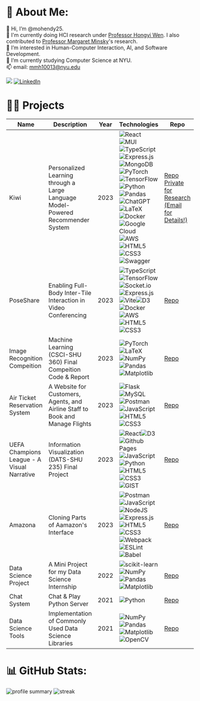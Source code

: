 # 💫 About Me:
👋  Hi, I’m @mohendy25. <br>🔎 I'm currently doing HCI research under [Professor Hongyi Wen](https://whongyi.github.io/). I also contributed to [Professor Margaret Minsky](https://shanghai.nyu.edu/academics/faculty/directory/margaret-minsky)'s research.<br>👀  I’m interested in Human-Computer Interaction, AI, and Software Development. <br>🌱 I’m currently studying Computer Science at NYU.<br>📫 email: mmh10013@nyu.edu

![](https://komarev.com/ghpvc/?username=mohendy25) [![LinkedIn](https://img.shields.io/badge/LinkedIn-%230077B5.svg?logo=linkedin&logoColor=white)](https://www.linkedin.com/in/mhendy25/)


# 👨‍💻 Projects
|Name|Description|Year|Technologies|Repo|Demo|
|----|----|----|----|----|---|
Kiwi|Personalized Learning through a Large Language Model-Powered Recommender System|2023|![React](https://shields.io/badge/react-black?logo=react&style=for-the-badge)![MUI](https://img.shields.io/badge/MUI-%230081CB.svg?style=for-the-badge&logo=mui&logoColor=white)![TypeScript](https://img.shields.io/badge/typescript-%23007ACC.svg?style=for-the-badge&logo=typescript&logoColor=white)![Express.js](https://img.shields.io/badge/express.js-%23404d59.svg?style=for-the-badge&logo=express&logoColor=%2361DAFB)![MongoDB](https://img.shields.io/badge/MongoDB-%234ea94b.svg?style=for-the-badge&logo=mongodb&logoColor=white)![PyTorch](https://img.shields.io/badge/PyTorch-%23EE4C2C.svg?style=for-the-badge&logo=PyTorch&logoColor=white)![TensorFlow](https://img.shields.io/badge/TensorFlow-%23FF6F00.svg?style=for-the-badge&logo=TensorFlow&logoColor=white)![Python](https://img.shields.io/badge/python-3670A0?style=for-the-badge&logo=python&logoColor=ffdd54)![Pandas](https://img.shields.io/badge/pandas-%23150458.svg?style=for-the-badge&logo=pandas&logoColor=white)![ChatGPT](https://img.shields.io/badge/chatGPT-74aa9c?style=for-the-badge&logo=openai&logoColor=white)![LaTeX](https://img.shields.io/badge/latex-%23008080.svg?style=for-the-badge&logo=latex&logoColor=white)![Docker](https://img.shields.io/badge/docker-%230db7ed.svg?style=for-the-badge&logo=docker&logoColor=white)![Google Cloud](https://img.shields.io/badge/GoogleCloud-%234285F4.svg?style=for-the-badge&logo=google-cloud&logoColor=white)![AWS](https://img.shields.io/badge/AWS-%23FF9900.svg?style=for-the-badge&logo=amazon-aws&logoColor=white)![HTML5](https://img.shields.io/badge/HTML5-E34F26?style=for-the-badge&logo=html5&logoColor=white)![CSS3](https://img.shields.io/badge/CSS3-1572B6?style=for-the-badge&logo=css3&logoColor=white)![Swagger](https://img.shields.io/badge/-Swagger-%23Clojure?style=for-the-badge&logo=swagger&logoColor=white)|[Repo Private for Research (Email for Details!)](mailto:mmh10013@nyu.edu)|[Demo](https://drive.google.com/file/d/1kKbq3SqMXrX2yGau2Hhij12xBINzO91k/view?usp=sharing)
PoseShare|Enabling Full-Body Inter-Tile Interaction in Video Conferencing|2023|![TypeScript](https://img.shields.io/badge/typescript-%23007ACC.svg?style=for-the-badge&logo=typescript&logoColor=white)![TensorFlow](https://img.shields.io/badge/TensorFlow-%23FF6F00.svg?style=for-the-badge&logo=TensorFlow&logoColor=white)![Socket.io](https://img.shields.io/badge/Socket.io-black?style=for-the-badge&logo=socket.io&badgeColor=010101)![Express.js](https://img.shields.io/badge/express.js-%23404d59.svg?style=for-the-badge&logo=express&logoColor=%2361DAFB)![Vite](https://img.shields.io/badge/vite-%23646CFF.svg?style=for-the-badge&logo=vite&logoColor=white)![D3](https://camo.githubusercontent.com/f0c80c5523b854733e420acf32bd454530cd80795a93d8810a1136d76a48d0ed/68747470733a2f2f696d672e736869656c64732e696f2f62616467652f64332532306a732d4639413033433f7374796c653d666f722d7468652d6261646765266c6f676f3d64332e6a73266c6f676f436f6c6f723d7768697465)![Docker](https://img.shields.io/badge/docker-%230db7ed.svg?style=for-the-badge&logo=docker&logoColor=white)![AWS](https://img.shields.io/badge/AWS-%23FF9900.svg?style=for-the-badge&logo=amazon-aws&logoColor=white)![HTML5](https://img.shields.io/badge/HTML5-E34F26?style=for-the-badge&logo=html5&logoColor=white)![CSS3](https://img.shields.io/badge/CSS3-1572B6?style=for-the-badge&logo=css3&logoColor=white)|[Repo](https://github.com/osteele/PoseShare)|[Demo](https://olivers-notes.notion.site/PoseShare-Enabling-Full-Body-Inter-Tile-Interaction-in-Video-Conferencing-7566c55663d744a0b11758fd21b14c48)
|Image Recognition Compeition|Machine Learning (CSCI-SHU 360) Final Compeition Code & Report|2023|![PyTorch](https://img.shields.io/badge/PyTorch-%23EE4C2C.svg?style=for-the-badge&logo=PyTorch&logoColor=white)![LaTeX](https://img.shields.io/badge/latex-%23008080.svg?style=for-the-badge&logo=latex&logoColor=white)![NumPy](https://img.shields.io/badge/numpy-%23013243.svg?style=for-the-badge&logo=numpy&logoColor=white)![Pandas](https://img.shields.io/badge/pandas-%23150458.svg?style=for-the-badge&logo=pandas&logoColor=white)![Matplotlib](https://img.shields.io/badge/Matplotlib-%23ffffff.svg?style=for-the-badge&logo=Matplotlib&logoColor=black)|[Repo](https://github.com/mhendy25/ml_final_competition_code_report)|[Report](https://github.com/mhendy25/ml_final_competition_code_report?tab=readme-ov-file#machine-learning-final-competition-report)
Air Ticket Reservation System|A Website for Customers, Agents, and Airline Staff to Book and Manage Flights|2023|![Flask](https://img.shields.io/badge/flask-%23000.svg?style=for-the-badge&logo=flask&logoColor=white)![MySQL](https://img.shields.io/badge/mysql-%2300f.svg?style=for-the-badge&logo=mysql&logoColor=white)![Postman](https://img.shields.io/badge/Postman-FF6C37?style=for-the-badge&logo=postman&logoColor=white)![JavaScript](https://img.shields.io/badge/JavaScript-323330?style=for-the-badge&logo=javascript&logoColor=F7DF1E)![HTML5](https://img.shields.io/badge/HTML5-E34F26?style=for-the-badge&logo=html5&logoColor=white)![CSS3](https://img.shields.io/badge/CSS3-1572B6?style=for-the-badge&logo=css3&logoColor=white)|[Repo](https://github.com/mhendy25/air-ticket-reservation-system)|[Demo](https://github.com/mhendy25/air-ticket-reservation-system)
|UEFA Champions League - A Visual Narrative|Information Visualization (DATS-SHU 235) Final Project|2023|![React](https://shields.io/badge/react-black?logo=react&style=for-the-badge)![D3](https://camo.githubusercontent.com/f0c80c5523b854733e420acf32bd454530cd80795a93d8810a1136d76a48d0ed/68747470733a2f2f696d672e736869656c64732e696f2f62616467652f64332532306a732d4639413033433f7374796c653d666f722d7468652d6261646765266c6f676f3d64332e6a73266c6f676f436f6c6f723d7768697465)![Github Pages](https://img.shields.io/badge/github%20pages-121013?style=for-the-badge&logo=github&logoColor=white)![JavaScript](https://img.shields.io/badge/JavaScript-323330?style=for-the-badge&logo=javascript&logoColor=F7DF1E)![Python](https://img.shields.io/badge/python-3670A0?style=for-the-badge&logo=python&logoColor=ffdd54)![HTML5](https://img.shields.io/badge/HTML5-E34F26?style=for-the-badge&logo=html5&logoColor=white)![CSS3](https://img.shields.io/badge/CSS3-1572B6?style=for-the-badge&logo=css3&logoColor=white)![GIST](https://img.shields.io/badge/Packagist-F28D1A?style=for-the-badge&logo=Packagist&logoColor=white)|[Repo](https://github.com/mhendy25/info_vis/tree/master)|[Demo](https://hogwild.github.io/infovis2023fall/team1/index.html)
Amazona|Cloning Parts of Aamazon's Interface|2023|![Postman](https://img.shields.io/badge/Postman-FF6C37?style=for-the-badge&logo=postman&logoColor=white)![JavaScript](https://img.shields.io/badge/JavaScript-323330?style=for-the-badge&logo=javascript&logoColor=F7DF1E)![NodeJS](https://img.shields.io/badge/node.js-6DA55F?style=for-the-badge&logo=node.js&logoColor=white)![Express.js](https://img.shields.io/badge/express.js-%23404d59.svg?style=for-the-badge&logo=express&logoColor=%2361DAFB)![HTML5](https://img.shields.io/badge/HTML5-E34F26?style=for-the-badge&logo=html5&logoColor=white)![CSS3](https://img.shields.io/badge/CSS3-1572B6?style=for-the-badge&logo=css3&logoColor=white)![Webpack](https://img.shields.io/badge/webpack-%238DD6F9.svg?style=for-the-badge&logo=webpack&logoColor=black)![ESLint](https://img.shields.io/badge/ESLint-4B3263?style=for-the-badge&logo=eslint&logoColor=white)![Babel](https://img.shields.io/badge/Babel-F9DC3e?style=for-the-badge&logo=babel&logoColor=black)|[Repo](https://github.com/mhendy25/js-amazon-clone)|[Demo](https://github.com/mhendy25/js-amazon-clone?tab=readme-ov-file#demo)
|Data Science Project|A Mini Project for my Data Science Internship|2022|![scikit-learn](https://img.shields.io/badge/scikit--learn-%23F7931E.svg?style=for-the-badge&logo=scikit-learn&logoColor=white)![NumPy](https://img.shields.io/badge/numpy-%23013243.svg?style=for-the-badge&logo=numpy&logoColor=white)![Pandas](https://img.shields.io/badge/pandas-%23150458.svg?style=for-the-badge&logo=pandas&logoColor=white)![Matplotlib](https://img.shields.io/badge/Matplotlib-%23ffffff.svg?style=for-the-badge&logo=Matplotlib&logoColor=black)|[Repo](https://github.com/mhendy25/Data-Science-Internship-/blob/main/Internship%20Project.ipynb)|[Demo](https://github.com/mhendy25/Data-Science-Internship-/blob/main/Internship%20Project.ipynb)
|Chat System|Chat & Play Python Server|2021|![Python](https://img.shields.io/badge/python-3670A0?style=for-the-badge&logo=python&logoColor=ffdd54)|[Repo](https://github.com/mhendy25/NYU_Chat_System)|[YouTube](https://www.youtube.com/watch?v=742NADpVGYY)
|Data Science Tools|Implementation of Commonly Used Data Science Libraries|2021|![NumPy](https://img.shields.io/badge/numpy-%23013243.svg?style=for-the-badge&logo=numpy&logoColor=white)![Pandas](https://img.shields.io/badge/pandas-%23150458.svg?style=for-the-badge&logo=pandas&logoColor=white)![Matplotlib](https://img.shields.io/badge/Matplotlib-%23ffffff.svg?style=for-the-badge&logo=Matplotlib&logoColor=black)![OpenCV](https://img.shields.io/badge/opencv-%23white.svg?style=for-the-badge&logo=opencv&logoColor=white)|[Repo](https://github.com/mhendy25/AI-Projects/tree/main)|[Demo](https://github.com/mhendy25/AI-Projects/tree/main)




# 📊 GitHub Stats:
![profile summary](https://github-profile-summary-cards.vercel.app/api/cards/profile-details?username=mhendy25&theme=dark) 
![streak](https://github-readme-streak-stats.herokuapp.com/?user=mhendy25&theme=dark)

